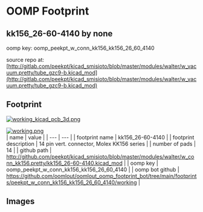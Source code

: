 # OOMP Footprint  
## kk156_26-60-4140  by none  
  
oomp key: oomp_peekpt_w_conn_kk156_kk156_26_60_4140  
  
source repo at: [http://gitlab.com/peekpt/kicad_smisioto/blob/master/modules/walter/w_vacuum.pretty/tube_gzc9-b.kicad_mod](http://gitlab.com/peekpt/kicad_smisioto/blob/master/modules/walter/w_vacuum.pretty/tube_gzc9-b.kicad_mod)  
## Footprint  
  
[![working_kicad_pcb_3d.png](working_kicad_pcb_3d_600.png)](working_kicad_pcb_3d.png)  
  
[![working.png](working_600.png)](working.png)  
| name | value | 
| --- | --- | 
| footprint name | kk156_26-60-4140 | 
| footprint description | 14 pin vert. connector, Molex KK156 series | 
| number of pads | 14 | 
| github path | http://github.com/peekpt/kicad_smisioto/blob/master/modules/walter/w_conn_kk156.pretty/kk156_26-60-4140.kicad_mod | 
| oomp key | oomp_peekpt_w_conn_kk156_kk156_26_60_4140 | 
| oomp bot github | https://github.com/oomlout/oomlout_oomp_footprint_bot/tree/main/footprints/peekpt_w_conn_kk156_kk156_26_60_4140/working | 
## Images  
